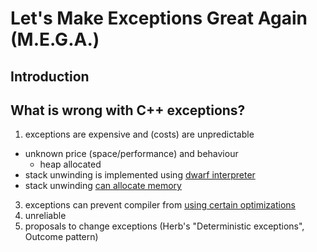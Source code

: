 # Let's Make Exceptions Great Again (M.E.G.A.)
## Introduction
## What is wrong with C++ exceptions?
1. exceptions are expensive and (costs) are unpredictable
  - unknown price (space/performance) and behaviour
    - heap allocated
  - stack unwinding is implemented using [dwarf interpreter](https://youtu.be/_Ivd3qzgT7U?t=1242)
  - stack unwinding [can allocate memory](https://youtu.be/_Ivd3qzgT7U?t=2480)
3. exceptions can prevent compiler from [using certain optimizations](https://stackoverflow.com/questions/26079903/noexcept-stack-unwinding-and-performance)
4. unreliable
5. proposals to change exceptions (Herb's "Deterministic exceptions", Outcome pattern)
